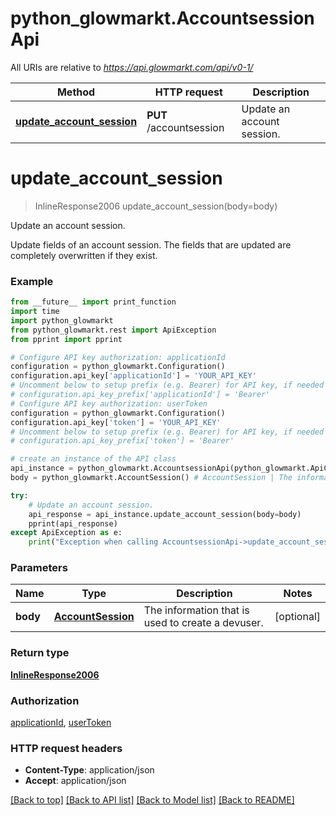 # python_glowmarkt.AccountsessionApi

All URIs are relative to *https://api.glowmarkt.com/api/v0-1/*

Method | HTTP request | Description
------------- | ------------- | -------------
[**update_account_session**](AccountsessionApi.md#update_account_session) | **PUT** /accountsession | Update an account session.

# **update_account_session**
> InlineResponse2006 update_account_session(body=body)

Update an account session.

Update fields of an account session. The fields that are updated are completely overwritten if they exist.

### Example
```python
from __future__ import print_function
import time
import python_glowmarkt
from python_glowmarkt.rest import ApiException
from pprint import pprint

# Configure API key authorization: applicationId
configuration = python_glowmarkt.Configuration()
configuration.api_key['applicationId'] = 'YOUR_API_KEY'
# Uncomment below to setup prefix (e.g. Bearer) for API key, if needed
# configuration.api_key_prefix['applicationId'] = 'Bearer'
# Configure API key authorization: userToken
configuration = python_glowmarkt.Configuration()
configuration.api_key['token'] = 'YOUR_API_KEY'
# Uncomment below to setup prefix (e.g. Bearer) for API key, if needed
# configuration.api_key_prefix['token'] = 'Bearer'

# create an instance of the API class
api_instance = python_glowmarkt.AccountsessionApi(python_glowmarkt.ApiClient(configuration))
body = python_glowmarkt.AccountSession() # AccountSession | The information that is used to create a devuser. (optional)

try:
    # Update an account session.
    api_response = api_instance.update_account_session(body=body)
    pprint(api_response)
except ApiException as e:
    print("Exception when calling AccountsessionApi->update_account_session: %s\n" % e)
```

### Parameters

Name | Type | Description  | Notes
------------- | ------------- | ------------- | -------------
 **body** | [**AccountSession**](AccountSession.md)| The information that is used to create a devuser. | [optional]

### Return type

[**InlineResponse2006**](InlineResponse2006.md)

### Authorization

[applicationId](../README.md#applicationId), [userToken](../README.md#userToken)

### HTTP request headers

 - **Content-Type**: application/json
 - **Accept**: application/json

[[Back to top]](#) [[Back to API list]](../README.md#documentation-for-api-endpoints) [[Back to Model list]](../README.md#documentation-for-models) [[Back to README]](../README.md)
